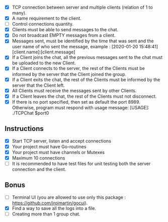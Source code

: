 - [x] TCP connection between server and multiple clients (relation of 1 to many).
- [x] A name requirement to the client.
- [ ] Control connections quantity.
- [x] Clients must be able to send messages to the chat.
- [x] Do not broadcast EMPTY messages from a client.
- [x] Messages sent, must be identified by the time that was sent and the user name of who sent the message, example : [2020-01-20 15:48:41][client.name]:[client.message]
- [x] If a Client joins the chat, all the previous messages sent to the chat must be uploaded to the new Client.
- [x] If a Client connects to the server, the rest of the Clients must be informed by the server that the Client joined the group.
- [x] If a Client exits the chat, the rest of the Clients must be informed by the server that the Client left.
- [x] All Clients must receive the messages sent by other Clients.
- [x] If a Client leaves the chat, the rest of the Clients must not disconnect.
- [x] If there is no port specified, then set as default the port 8989. Otherwise, program must respond with usage message: [USAGE]: ./TCPChat $port0

## Instructions

- [x] Start TCP server, listen and accept connections
- [x] Your project must have Go-routines
- [x] Your project must have channels or Mutexes
- [x] Maximum 10 connections
- [ ] It is recommended to have test files for unit testing both the server connection and the client.

## Bonus

- [ ] Terminal UI (you are allowed to use only this package : https://github.com/jroimartin/gocui).
- [x] Find a way to save all the logs into a file.
- [ ] Creating more than 1 group chat.
